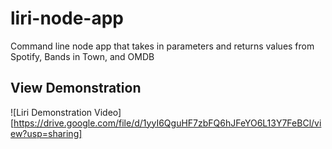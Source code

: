 # liri-node-app
Command line node app that takes in parameters and returns values from Spotify, Bands in Town, and OMDB

## View Demonstration
![Liri Demonstration Video][https://drive.google.com/file/d/1yyI6QguHF7zbFQ6hJFeYO6L13Y7FeBCl/view?usp=sharing]